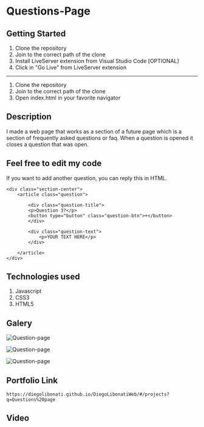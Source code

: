 # Questions-Page

## Getting Started

1. Clone the repository
2. Join to the correct path of the clone
3. Install LiveServer extension from Visual Studio Code [OPTIONAL]
4. Click in "Go Live" from LiveServer extension

---

1. Clone the repository
2. Join to the correct path of the clone
3. Open index.html in your favorite navigator

## Description

I made a web page that works as a section of a future page which is a section of frequently asked questions or faq. When a question is opened it closes a question that was open.

## Feel free to edit my code

If you want to add another question, you can reply this in HTML.

```
<div class="section-center">
    <article class="question">

        <div class="question-title">
        <p>Question 3?</p>
        <button type="button" class="question-btn">+</button>
        </div>

        <div class="question-text">
            <p>YOUR TEXT HERE</p>
        </div>

    </article>
</div>
```

## Technologies used

1. Javascript
2. CSS3
3. HTML5

## Galery

![Question-page](https://raw.githubusercontent.com/DiegoLibonati/DiegoLibonatiWeb/main/data/projects/Javascript/Imagenes/faq-0.jpg)

![Question-page](https://raw.githubusercontent.com/DiegoLibonati/DiegoLibonatiWeb/main/data/projects/Javascript/Imagenes/faq-1.jpg)

![Question-page](https://raw.githubusercontent.com/DiegoLibonati/DiegoLibonatiWeb/main/data/projects/Javascript/Imagenes/faq-2.jpg)

## Portfolio Link

`https://diegolibonati.github.io/DiegoLibonatiWeb/#/projects?q=Questions%20page`

## Video

